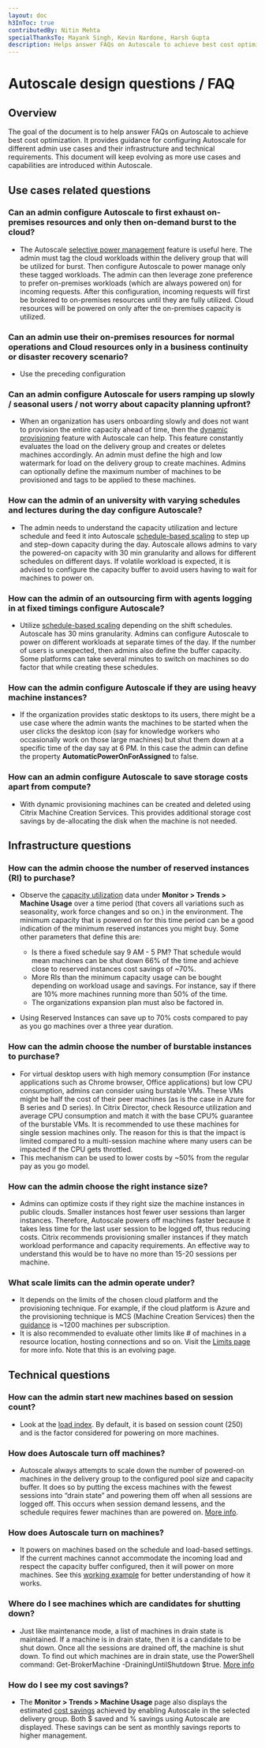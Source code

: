 ```yaml
---
layout: doc
h3InToc: true
contributedBy: Nitin Mehta
specialThanksTo: Mayank Singh, Kevin Nardone, Harsh Gupta
description: Helps answer FAQs on Autoscale to achieve best cost optimization. Provides guidance for configuring Autoscale for different admin use cases and their infrastructure and technical requirements.
---
```

# Autoscale design questions / FAQ

## Overview

The goal of the document is to help answer FAQs on Autoscale to achieve best cost optimization. It provides guidance for configuring Autoscale for different admin use cases and their infrastructure and technical requirements. This document will keep evolving as more use cases and capabilities are introduced within Autoscale.

## Use cases related questions

### Can an admin configure Autoscale to first exhaust on-premises resources and only then on-demand **burst to the cloud**?

-  The Autoscale [selective power management](/en-us/citrix-virtual-apps-desktops-service/manage-deployment/autoscale/restrict-autoscale.html) feature is useful here. The admin must tag the cloud workloads within the delivery group that will be utilized for burst. Then configure Autoscale to power manage only these tagged workloads. The admin can then leverage zone preference to prefer on-premises workloads (which are always powered on) for incoming requests. After this configuration, incoming requests will first be brokered to on-premises resources until they are fully utilized. Cloud resources will be powered on only after the on-premises capacity is utilized.

### Can an admin use their on-premises resources for normal operations and Cloud resources only in a **business continuity or disaster recovery** scenario?

-  Use the preceding configuration

### Can an admin configure Autoscale for users **ramping up slowly / seasonal users / not worry about capacity planning upfront?**

-  When an organization has users onboarding slowly and does not want to provision the entire capacity ahead of time, then the [dynamic provisioning](/en-us/citrix-virtual-apps-desktops-service/manage-deployment/autoscale/dynamic-machine-provisioning.html) feature with Autoscale can help. This feature constantly evaluates the load on the delivery group and creates or deletes machines accordingly. An admin must define the high and low watermark for load on the delivery group to create machines. Admins can optionally define the maximum number of machines to be provisioned and tags to be applied to these machines.

### How can the **admin of an university** with varying schedules and lectures during the day configure Autoscale?

-  The admin needs to understand the capacity utilization and lecture schedule and feed it into Autoscale [schedule-based scaling](/en-us/citrix-virtual-apps-desktops-service/manage-deployment/autoscale/schedule-based-and-load-based-settings.html) to step up and step-down capacity during the day. Autoscale allows admins to vary the powered-on capacity with 30 min granularity and allows for different schedules on different days. If volatile workload is expected, it is advised to configure the capacity buffer to avoid users having to wait for machines to power on.

### How can the admin of an **outsourcing firm with agents logging in at fixed timings** configure Autoscale?

-  Utilize [schedule-based scaling](/en-us/citrix-virtual-apps-desktops-service/manage-deployment/autoscale/schedule-based-and-load-based-settings.html) depending on the shift schedules. Autoscale has 30 mins granularity. Admins can configure Autoscale to power on different workloads at separate times of the day. If the number of users is unexpected, then admins also define the buffer capacity. Some platforms can take several minutes to switch on machines so do factor that while creating these schedules.

### How can the admin configure Autoscale if they are **using heavy machine instances**?

-  If the organization provides static desktops to its users, there might be a use case where the admin wants the machines to be started when the user clicks the desktop icon (say for knowledge workers who occasionally work on those large machines) but shut them down at a specific time of the day say at 6 PM. In this case the admin can define the property **AutomaticPowerOnForAssigned** to false.
  
### How can an admin configure Autoscale to save storage costs apart from compute?

-  With dynamic provisioning machines can be created and deleted using Citrix Machine Creation Services. This provides additional storage cost savings by de-allocating the disk when the machine is not needed.

## Infrastructure questions

### How can the admin choose the number of **reserved instances (RI)** to purchase?

-  Observe the [capacity utilization](/en-us/citrix-virtual-apps-desktops-service/monitor/site-analytics/autoscale-managed-machines.html) data under **Monitor > Trends > Machine Usage** over a time period (that covers all variations such as seasonality, work force changes and so on.) in the environment. The minimum capacity that is powered on for this time period can be a good indication of the minimum reserved instances you might buy. Some other parameters that define this are:

    -  Is there a fixed schedule say 9 AM - 5 PM? That schedule would mean machines can be shut down 66% of the time and achieve close to reserved instances cost savings of ~70%.
    -  More RIs than the minimum capacity usage can be bought depending on workload usage and savings. For instance, say if there are 10% more machines running more than 50% of the time.
    -  The organizations expansion plan must also be factored in.
  
-  Using Reserved Instances can save up to 70% costs compared to pay as you go machines over a three year duration.

### How can the admin choose the number of **burstable instances** to purchase?

-  For virtual desktop users with high memory consumption (For instance applications such as Chrome browser, Office applications) but low CPU consumption, admins can consider using burstable VMs. These VMs might be half the cost of their peer machines (as is the case in Azure for B series and D series). In Citrix Director, check Resource utilization and average CPU consumption and match it with the base CPU% guarantee of the burstable VMs. It is recommended to use these machines for single session machines only. The reason for this is that the impact is limited compared to a multi-session machine where many users can be impacted if the CPU gets throttled.
-  This mechanism can be used to lower costs by ~50% from the regular pay as you go model.

### How can the admin choose the **right instance size**?

-  Admins can optimize costs if they right size the machine instances in public clouds. Smaller instances host fewer user sessions than larger instances. Therefore, Autoscale powers off machines faster because it takes less time for the last user session to be logged off, thus reducing costs. Citrix recommends provisioning smaller instances if they match workload performance and capacity requirements. An effective way to understand this would be to have no more than 15-20 sessions per machine.

### What **scale limits** can the admin operate under?

-  It depends on the limits of the chosen cloud platform and the provisioning technique. For example, if the cloud platform is Azure and the provisioning technique is MCS (Machine Creation Services) then the [guidance](/en-us/citrix-virtual-apps-desktops-service/limits.html#machine-creation-services-mcs-limits) is ~1200 machines per subscription.
-  It is also recommended to evaluate other limits like # of machines in a resource location, hosting connections and so on. Visit the [Limits page](/en-us/citrix-virtual-apps-desktops-service/limits.html) for more info. Note that this is an evolving page.

## Technical questions

### How can the admin **start new machines based on session count**?

-  Look at the [load index](/en-us/citrix-virtual-apps-desktops-service/manage-deployment/autoscale.html#load-index). By default, it is based on session count (250) and is the factor considered for powering on more machines.

### How does Autoscale **turn off machines**?

-  Autoscale always attempts to scale down the number of powered-on machines in the delivery group to the configured pool size and capacity buffer. It does so by putting the excess machines with the fewest sessions into “drain state” and powering them off when all sessions are logged off. This occurs when session demand lessens, and the schedule requires fewer machines than are powered on. [More info](/en-us/citrix-virtual-apps-desktops-service/manage-deployment/autoscale.html#drain-state).

### How does Autoscale **turn on machines**?

-  It powers on machines based on the schedule and load-based settings. If the current machines cannot accommodate the incoming load and respect the capacity buffer configured, then it will power on more machines. See this [working example](/en-us/citrix-virtual-apps-desktops-service/manage-deployment/autoscale/schedule-based-and-load-based-settings.html#example-scenario) for better understanding of how it works.

### Where do I see **machines which are candidates for shutting down**?

-  Just like maintenance mode, a list of machines in drain state is maintained. If a machine is in drain state, then it is a candidate to be shut down. Once all the sessions are drained off, the machine is shut down. To find out which machines are in drain state, use the PowerShell command: Get-BrokerMachine -DrainingUntilShutdown $true. [More info](/en-us/citrix-virtual-apps-desktops-service/manage-deployment/autoscale.html#drain-state)

### How do I see my **cost savings**?

-  The **Monitor > Trends > Machine Usage** page also displays the estimated [cost savings](/en-us/citrix-virtual-apps-desktops-service/monitor/site-analytics/autoscale-managed-machines.html#estimated-savings) achieved by enabling Autoscale in the selected delivery group. Both $ saved and % savings using Autoscale are displayed. These savings can be sent as monthly savings reports to higher management.
